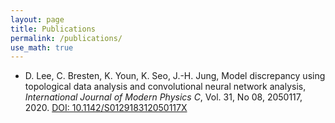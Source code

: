 ```yaml
---
layout: page
title: Publications
permalink: /publications/
use_math: true
---
```


- D. Lee, C. Bresten, K. Youn, K. Seo, J.-H. Jung, Model discrepancy using topological data analysis and convolutional neural network analysis, *International Journal of Modern Physics C*, Vol. 31, No 08, 2050117, 2020. [DOI: 10.1142/S012918312050117X](https://doi.org/10.1142/S012918312050117X)
